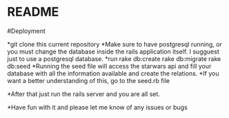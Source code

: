# README

#Deployment

*git clone this current repository
*Make sure to have postgresql running, or you must change the database inside the rails application itself.   I sugguest just to use a postgresql database.
*run rake db:create rake db:migrate rake db:seed
*Running the seed file will access the starwars api and fill your database with all the information available and create the relations.
*If you want a better understanding of this, go to the seed.rb file

*After that just run the rails server and you are all set.  

*Have fun with it and please let me know of any issues or bugs 
